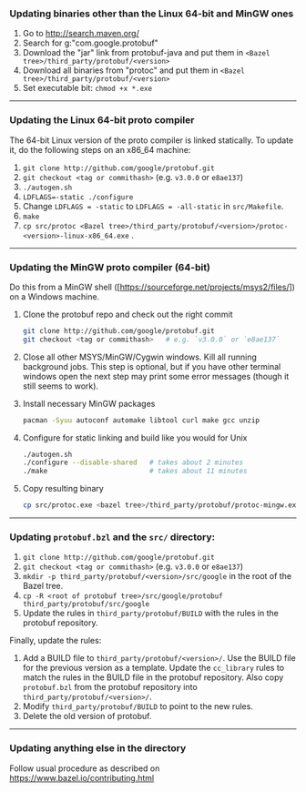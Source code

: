 ### Updating binaries other than the Linux 64-bit and MinGW ones

1. Go to http://search.maven.org/
2. Search for g:"com.google.protobuf"
3. Download the "jar" link from protobuf-java and put them in `<Bazel tree>/third_party/protobuf/<version>`
4. Download all binaries from "protoc" and put them in `<Bazel tree>/third_party/protobuf/<version>`
5. Set executable bit: `chmod +x *.exe`

* * *
### Updating the Linux 64-bit proto compiler
The 64-bit Linux version of the proto compiler is linked statically. To update it, do
the following steps on an x86_64 machine:

1. `git clone http://github.com/google/protobuf.git`
2. `git checkout <tag or commithash>` (e.g. `v3.0.0` or `e8ae137`)
3. `./autogen.sh`
4. `LDFLAGS=-static ./configure`
5. Change `LDFLAGS = -static` to `LDFLAGS = -all-static` in  `src/Makefile`.
6. `make`
7. `cp src/protoc <Bazel tree>/third_party/protobuf/<version>/protoc-<version>-linux-x86_64.exe` .

* * *
### Updating the MinGW proto compiler (64-bit)
Do this from a MinGW shell ([https://sourceforge.net/projects/msys2/files/]) on
a Windows machine.

1. Clone the protobuf repo and check out the right commit

   ```sh
   git clone http://github.com/google/protobuf.git
   git checkout <tag or commithash>   # e.g. `v3.0.0` or `e8ae137`
   ```

2. Close all other MSYS/MinGW/Cygwin windows. Kill all running background jobs.
   This step is optional, but if you have other terminal windows open the next
   step may print some error messages (though it still seems to work).

3. Install necessary MinGW packages

   ```sh
   pacman -Syuu autoconf automake libtool curl make gcc unzip
   ```

4. Configure for static linking and build like you would for Unix

   ```sh
   ./autogen.sh
   ./configure --disable-shared   # takes about 2 minutes
   ./make                         # takes about 11 minutes
   ```

5. Copy resulting binary

   ```sh
   cp src/protoc.exe <bazel tree>/third_party/protobuf/protoc-mingw.exe
   ```

* * *
### Updating `protobuf.bzl` and the `src/` directory:

1. `git clone http://github.com/google/protobuf.git`
2. `git checkout <tag or commithash>` (e.g. `v3.0.0` or `e8ae137`)
3. `mkdir -p third_party/protobuf/<version>/src/google` in the root of the Bazel tree.
4. `cp -R <root of protobuf tree>/src/google/protobuf third_party/protobuf/src/google`
5. Update the rules in `third_party/protobuf/BUILD` with the rules in the protobuf repository.

Finally, update the rules:

1. Add a BUILD file to `third_party/protobuf/<version>/`. Use the BUILD file
   for the previous version as a template. Update the `cc_library` rules to
   match the rules in the BUILD file in the protobuf repository. Also copy
   `protobuf.bzl` from the protobuf repository into
   `third_party/protobuf/<version>/`.
2. Modify `third_party/protobuf/BUILD` to point to the new rules.
3. Delete the old version of protobuf.

* * *
### Updating anything else in the directory
Follow usual procedure as described on https://www.bazel.io/contributing.html
